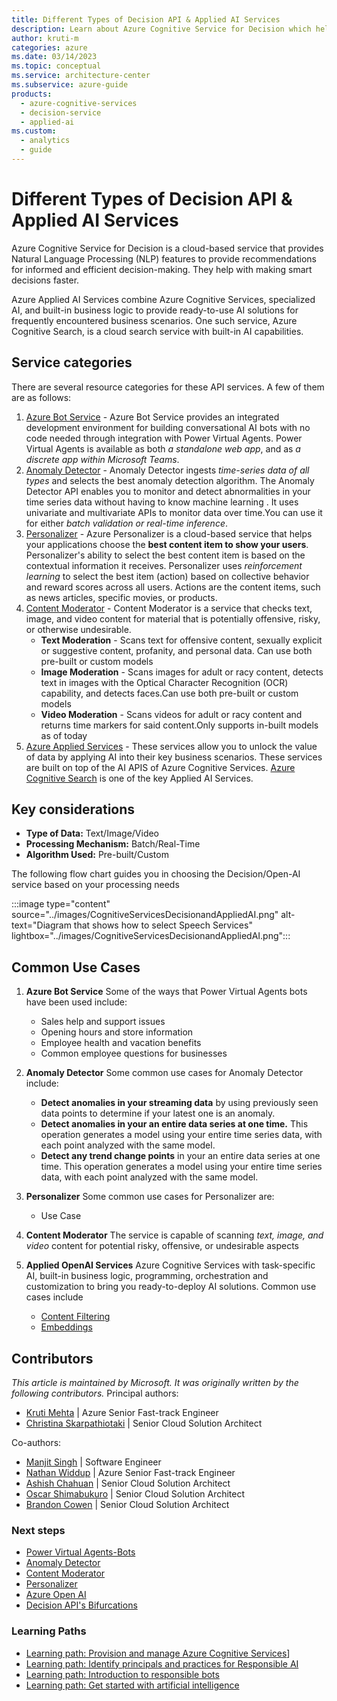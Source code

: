 ```yaml
---
title: Different Types of Decision API & Applied AI Services
description: Learn about Azure Cognitive Service for Decision which helps with recommendations for informed and efficient decision-making.Azure OpenAI Service offers industry-leading coding and language AI models that you can fine-tune for your use cases. 
author: kruti-m
categories: azure
ms.date: 03/14/2023
ms.topic: conceptual
ms.service: architecture-center
ms.subservice: azure-guide
products:
  - azure-cognitive-services
  - decision-service
  - applied-ai
ms.custom:
  - analytics
  - guide
---
```


# Different Types of Decision API & Applied AI Services

Azure Cognitive Service for Decision is a cloud-based service that provides Natural Language Processing (NLP) features to provide recommendations for informed and efficient decision-making. They help with making smart decisions faster.

Azure Applied AI Services combine Azure Cognitive Services, specialized AI, and built-in business logic to provide ready-to-use AI solutions for frequently encountered business scenarios. One such service, Azure Cognitive Search, is a cloud search service with built-in AI capabilities.

## Service categories

There are several resource categories for these API services. A few of them are as follows:

1. [Azure Bot Service](https://azure.microsoft.com/products/bot-services/) - Azure Bot Service provides an integrated development environment for building conversational AI bots with no code needed through integration with Power Virtual Agents. Power Virtual Agents is available as both *a standalone web app*, and as *a discrete app within Microsoft Teams*.
2. [Anomaly Detector](https://learn.microsoft.com/azure/cognitive-services/anomaly-detector/overview) - Anomaly Detector ingests *time-series data of all types* and selects the best anomaly detection algorithm. The Anomaly Detector API enables you to monitor and detect abnormalities in your time series data without having to know machine learning . It uses univariate and multivariate APIs to monitor data over time.You can use it for either *batch validation or real-time inference*.
3. [Personalizer](https://azure.microsoft.com/products/cognitive-services/personalizer/) - Azure Personalizer is a cloud-based service that helps your applications choose the **best content item to show your users**. Personalizer's ability to select the best content item is based on the contextual information it receives. Personalizer uses *reinforcement learning* to select the best item (action) based on collective behavior and reward scores across all users. Actions are the content items, such as news articles, specific movies, or products.
4. [Content Moderator](/azure/cognitive-services/content-moderator/) - Content Moderator is a service that checks text, image, and video content for material that is potentially offensive, risky, or otherwise undesirable.
    - **Text Moderation** - Scans text for offensive content, sexually explicit or suggestive content, profanity, and personal data. Can use both pre-built or custom models
    - **Image Moderation** - Scans images for adult or racy content, detects text in images with the Optical Character Recognition (OCR) capability, and detects faces.Can use both pre-built or custom models
    - **Video Moderation** - Scans videos for adult or racy content and returns time markers for said content.Only supports in-built models as of today
5. [Azure Applied Services](/azure/applied-ai-services/what-are-applied-ai-services) - These services allow you to unlock the value of data by applying AI into their key business scenarios. These services are built on top of the AI APIS of Azure Cognitive Services. [Azure Cognitive Search](/azure/applied-ai-services/what-are-applied-ai-services#azure-cognitive-search) is one of the key Applied AI Services.

## Key considerations

- **Type of Data:** Text/Image/Video
- **Processing Mechanism:** Batch/Real-Time
- **Algorithm Used:** Pre-built/Custom

The following flow chart guides you in choosing the Decision/Open-AI service based on your processing needs

:::image type="content" source="../images/CognitiveServicesDecisionandAppliedAI.png" alt-text="Diagram that shows how to select Speech Services" lightbox="../images/CognitiveServicesDecisionandAppliedAI.png":::

## Common Use Cases

1. **Azure Bot Service**
  Some of the ways that Power Virtual Agents bots have been used include:
    - Sales help and support issues
    - Opening hours and store information
    - Employee health and vacation benefits
    - Common employee questions for businesses

2. **Anomaly Detector**
  Some common use cases for Anomaly Detector include:
    - **Detect anomalies in your streaming data** by using previously seen data points to determine if your latest one is an anomaly.
    - **Detect anomalies in your an entire data series at one time.** This operation generates a model using your entire time series data, with each point analyzed with the same model.
    - **Detect any trend change points** in your an entire data series at one time. This operation generates a model using your entire time series data, with each point analyzed with the same model.

3. **Personalizer**
  Some common use cases for Personalizer are:
    - Use Case

4. **Content Moderator**
The service is capable of scanning *text, image, and video* content for potential risky, offensive, or undesirable aspects

5. **Applied OpenAI Services**
Azure Cognitive Services with task-specific AI, built-in business logic, programming, orchestration and customization to bring you ready-to-deploy AI solutions. Common use cases include
    - [Content Filtering](/azure/cognitive-services/openai/concepts/content-filter)
    - [Embeddings](/azure/cognitive-services/openai/concepts/understand-embeddings)

## Contributors

*This article is maintained by Microsoft. It was originally written by the following contributors.*
Principal authors:

- [Kruti Mehta](https://www.linkedin.com/in/thekrutimehta) | Azure Senior Fast-track Engineer
- [Christina Skarpathiotaki](https://www.linkedin.com/in/christinaskarpathiotaki/) | Senior Cloud Solution Architect

Co-authors:

- [Manjit Singh](https://www.linkedin.com/in/manjit-singh-0b922332) | Software Engineer
- [Nathan Widdup](https://www.linkedin.com/in/nwiddup) | Azure Senior Fast-track Engineer
- [Ashish Chahuan](https://www.linkedin.com/in/a69171115/) | Senior Cloud Solution Architect
- [Oscar Shimabukuro](https://www.linkedin.com/in/oscarshk/) | Senior Cloud Solution Architect
- [Brandon Cowen](https://www.linkedin.com/in/brandon-cowen-1658211b/) | Senior Cloud Solution Architect

### Next steps

- [Power Virtual Agents-Bots](https://learn.microsoft.com/power-virtual-agents/fundamentals-what-is-power-virtual-agents)
- [Anomaly Detector](/azure/cognitive-services/anomaly-detector/)
- [Content Moderator](/azure/cognitive-services/content-moderator/)
- [Personalizer](/azure/cognitive-services/personalizer/what-is-personalizer)
- [Azure Open AI](/azure/cognitive-services/openai/overview)
- [Decision API's Bifurcations](https://techcommunity.microsoft.com/t5/fasttrack-for-azure/azure-cognitive-services-decision-api-s-azure-ai-applied/ba-p/3520408)

### Learning Paths

- [Learning path: Provision and manage Azure Cognitive Services](/training/paths/provision-manage-azure-cognitive-services)]
- [Learning path: Identify principals and practices for Responsible AI](/training/paths/responsible-ai-business-principles/)
- [Learning path: Introduction to responsible bots](/training/modules/responsible-bots-introduction/)
- [Learning path: Get started with artificial intelligence](/training/paths/get-started-with-artificial-intelligence-on-azure/)
